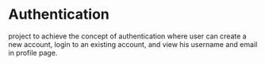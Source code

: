 # Authentication
project to achieve the concept of authentication where user can create a new account, login to an existing account, and view his username and email in profile page.
